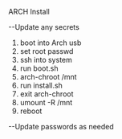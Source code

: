 
ARCH Install

--Update any secrets

1) boot into Arch usb
2) set root passwd
3) ssh into system
4) run boot.sh
5) arch-chroot /mnt
6) run install.sh
7) exit arch-chroot
8) umount -R /mnt
9) reboot

--Update passwords as needed
